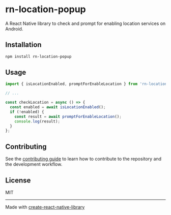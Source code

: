 # rn-location-popup

A React Native library to check and prompt for enabling location services on Android.

## Installation

```sh
npm install rn-location-popup
```

## Usage

```javascript
import { isLocationEnabled, promptForEnableLocation } from 'rn-location-popup';

// ...

const checkLocation = async () => {
  const enabled = await isLocationEnabled();
  if (!enabled) {
    const result = await promptForEnableLocation();
    console.log(result);
  }
};
```

## Contributing

See the [contributing guide](CONTRIBUTING.md) to learn how to contribute to the repository and the development workflow.

## License

MIT

---

Made with [create-react-native-library](https://github.com/callstack/react-native-builder-bob)